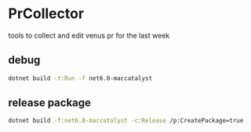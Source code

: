 # PrCollector

tools to collect and edit venus pr for the last week


## debug

```sh
dotnet build -t:Run -f net6.0-maccatalyst 
```


## release package 

```sh
dotnet build -f:net6.0-maccatalyst -c:Release /p:CreatePackage=true
```